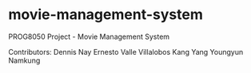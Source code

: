 # movie-management-system
PROG8050 Project - Movie Management System

Contributors:
Dennis Nay
Ernesto Valle Villalobos
Kang Yang
Youngyun Namkung


